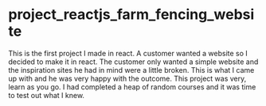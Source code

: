 # project_reactjs_farm_fencing_website

This is the first project I made in react. A customer wanted a website so I decided to make it in react. The customer only wanted a simple website and the inspiration sites he had in mind were a little broken. This is what I came up with and he was very happy with the outcome. This project was very, learn as you go. I had completed a heap of random courses and it was time to test out what I knew.
